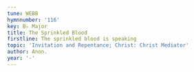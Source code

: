 ```yaml
---
tune: WEBB
hymnnumber: '116'
key: B♭ Major
title: The Sprinkled Blood
firstline: The sprinkled blood is speaking
topic: 'Invitation and Repentance; Christ: Christ Mediator'
author: Anon.
year: '-'
---
```

